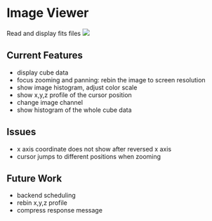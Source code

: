 # Image Viewer
Read and display fits files
![](https://i.imgur.com/xz9YjZ2.png)

## Current Features
* display cube data
* focus zooming and panning: rebin the image to screen resolution
* show image histogram, adjust color scale
* show x,y,z profile of the cursor position
* change image channel
* show histogram of the whole cube data

## Issues
* x axis coordinate does not show after reversed x axis
* cursor jumps to different positions when zooming

## Future Work
* backend scheduling
* rebin x,y,z profile
* compress response message
